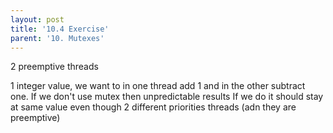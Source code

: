 ```yaml
---
layout: post
title: '10.4 Exercise'
parent: '10. Mutexes'
---
```


2 preemptive threads

1 integer value, we want to in one thread add 1 and in the other subtract one.
If we don't use mutex then unpredictable results
If we do it should stay at same value
even though 2 different priorities threads (adn they are preemptive)